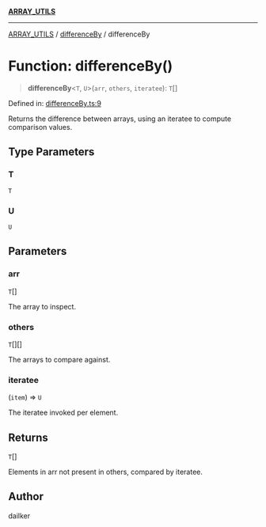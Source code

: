 [**ARRAY_UTILS**](../../README.md)

***

[ARRAY_UTILS](../../README.md) / [differenceBy](../README.md) / differenceBy

# Function: differenceBy()

> **differenceBy**\<`T`, `U`\>(`arr`, `others`, `iteratee`): `T`[]

Defined in: [differenceBy.ts:9](https://github.com/dailker/everyutil/blob/41b2b91e0d43fdbbea18f7ea0bcf4029dd413f41/src/array/differenceBy.ts#L9)

Returns the difference between arrays, using an iteratee to compute comparison values.

## Type Parameters

### T

`T`

### U

`U`

## Parameters

### arr

`T`[]

The array to inspect.

### others

`T`[][]

The arrays to compare against.

### iteratee

(`item`) => `U`

The iteratee invoked per element.

## Returns

`T`[]

Elements in arr not present in others, compared by iteratee.

## Author

dailker
